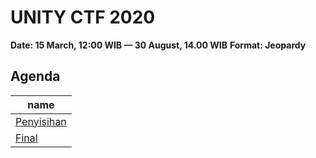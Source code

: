 # UNITY CTF 2020

**Date: 15 March, 12:00 WIB — 30 August, 14.00 WIB**
**Format: Jeopardy**


## Agenda

| name |
|-------|
| <a href="Penyisihan/">Penyisihan</a> |
| <a href="Final/">Final</a> |
